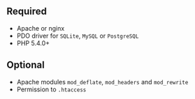 Required
--------

* Apache or nginx
* PDO driver for `SQLite`, `MySQL` or `PostgreSQL`
* PHP 5.4.0+


Optional
--------

* Apache modules `mod_deflate`, `mod_headers` and `mod_rewrite`
* Permission to `.htaccess`
